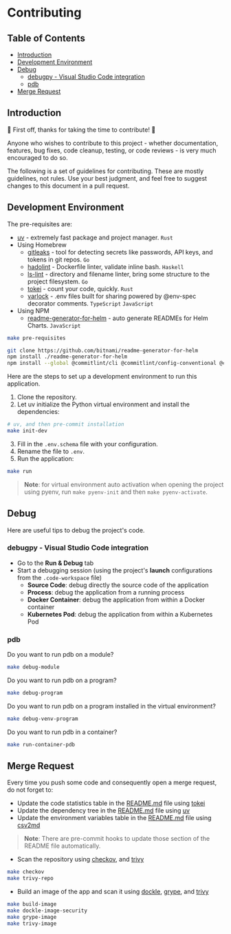 # Contributing <!-- omit in toc -->

## Table of Contents <!-- omit in toc -->

- [Introduction](#introduction)
- [Development Environment](#development-environment)
- [Debug](#debug)
  - [debugpy - Visual Studio Code integration](#debugpy---visual-studio-code-integration)
  - [pdb](#pdb)
- [Merge Request](#merge-request)

## Introduction

🎉 First off, thanks for taking the time to contribute! 🎉

Anyone who wishes to contribute to this project - whether documentation, features, bug fixes, code cleanup, testing, or code reviews - is very much encouraged to do so.

The following is a set of guidelines for contributing. These are mostly guidelines, not rules. Use your best judgment, and feel free to suggest changes to this document in a pull request.

## Development Environment

The pre-requisites are:

- [uv](https://github.com/astral-sh/uv) - extremely fast package and project manager. `Rust`
- Using Homebrew
  - [gitleaks](https://github.com/gitleaks/gitleaks) - tool for detecting secrets like passwords, API keys, and tokens in git repos. `Go`
  - [hadolint](https://github.com/hadolint/hadolint) - Dockerfile linter, validate inline bash. `Haskell`
  - [ls-lint](https://github.com/loeffel-io/ls-lint) - directory and filename linter, bring some structure to the project filesystem. `Go`
  - [tokei](https://github.com/XAMPPRocky/tokei) - count your code, quickly. `Rust`
  - [varlock](https://github.com/dmno-dev/varlock) - .env files built for sharing powered by @env-spec decorator comments. `TypeScript` `JavaScript`
- Using NPM
  - [readme-generator-for-helm](https://github.com/bitnami/readme-generator-for-helm) - auto generate READMEs for Helm Charts. `JavaScript`

```bash
make pre-requisites

git clone https://github.com/bitnami/readme-generator-for-helm
npm install ./readme-generator-for-helm
npm install --global @commitlint/cli @commitlint/config-conventional @commitlint/format conventional-changelog-atom
```

Here are the steps to set up a development environment to run this application.

1. Clone the repository.
2. Let uv initialize the Python virtual environment and install the dependencies:

```bash
# uv, and then pre-commit installation
make init-dev
```

3. Fill in the `.env.schema` file with your configuration.
4. Rename the file to `.env`.
5. Run the application:

```bash
make run
```

> **Note**: for virtual environment auto activation when opening the project using pyenv, run `make pyenv-init` and then `make pyenv-activate`.

## Debug

Here are useful tips to debug the project's code.

### debugpy - Visual Studio Code integration

- Go to the **Run & Debug** tab
- Start a debugging session (using the project's **launch** configurations from the `.code-workspace` file)
  - **Source Code**: debug directly the source code of the application
  - **Process**: debug the application from a running process
  - **Docker Container**: debug the application from within a Docker container
  - **Kubernetes Pod**: debug the application from within a Kubernetes Pod

### pdb

Do you want to run pdb on a module?

```bash
make debug-module
```

Do you want to run pdb on a program?

```bash
make debug-program
```

Do you want to run pdb on a program installed in the virtual environment?

```bash
make debug-venv-program
```

Do you want to run pdb in a container?

```bash
make run-container-pdb
```

## Merge Request

Every time you push some code and consequently open a merge request, do not forget to:

- Update the code statistics table in the [README.md](README.md#code-statistics) file using [tokei](tools/TOOLS.md#tokei)
- Update the dependency tree in the [README.md](README.md#dependencies) file using [uv](tools/TOOLS.md#uv)
- Update the environment variables table in the [README.md](README.md#configuration) file using [csv2md](tools/TOOLS.md#csv2md)

> **Note**: There are pre-commit hooks to update those section of the README file automatically.

- Scan the repository using [checkov](tools/TOOLS.md#checkov), and [trivy](tools/TOOLS.md#trivy)

```bash
make checkov
make trivy-repo
```

- Build an image of the app and scan it using [dockle](tools/TOOLS.md#dockle), [grype](tools/TOOLS.md#grype), and [trivy](tools/TOOLS.md#trivy)

```bash
make build-image
make dockle-image-security
make grype-image
make trivy-image
```
